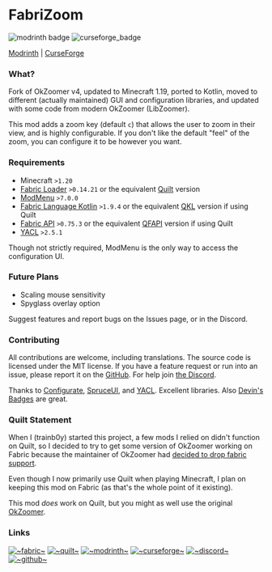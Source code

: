 # FabriZoom
![modrinth badge](https://modrinth-utils.vercel.app/api/badge/downloads?logo=true&style=flat&id=pNFKDyna)
![curseforge_badge](https://cf.way2muchnoise.eu/676845.svg)

[Modrinth](https://modrinth.com/mod/fabrizoom/) | [CurseForge](https://www.curseforge.com/minecraft/mc-mods/fabrizoom)

### What? 
Fork of OkZoomer v4, updated to Minecraft 1.19, ported to Kotlin, moved to different (actually maintained) GUI and configuration libraries, and updated with some code from modern OkZoomer (LibZoomer).

This mod adds a zoom key (default `c`) that allows the user to zoom in their view, and is highly configurable.
If you don't like the default "feel" of the zoom, you can configure it to be however you want.

### Requirements
- Minecraft `>1.20`
- [Fabric Loader](https://fabricmc.net/) `>0.14.21` or the equivalent [Quilt](https://quiltmc.org/) version
- [ModMenu](https://github.com/TerraformersMC/ModMenu) `>7.0.0` 
- [Fabric Language Kotlin](https://github.com/FabricMC/fabric-language-kotlin) `>1.9.4` or the equivalent [QKL](https://modrinth.com/mod/qkl) version if using Quilt
- [Fabric API](https://modrinth.com/mod/fabric-api) `>0.75.3` or the equivalent [QFAPI](https://modrinth.com/mod/qsl) version if using Quilt
- [YACL](https://github.com/isXander/yetanotherconfiglib) `>2.5.1`

Though not strictly required, ModMenu is the only way to access the configuration UI.

### Future Plans
- Scaling mouse sensitivity
- Spyglass overlay option

Suggest features and report bugs on the Issues page, or in the Discord.

### Contributing
All contributions are welcome, including translations. The source code is licensed under the MIT license.
If you have a feature request or run into an issue, please report it on the [GitHub](https://github.com/trainb0y/FabriZoom). For help join [the Discord](https://discord.gg/PPCvtMTXvP).

Thanks to [Configurate](https://github.com/SpongePowered/Configurate), [SpruceUI](https://github.com/LambdAurora/SpruceUI), and [YACL](https://github.com/isXander/YetAnotherConfigLib). Excellent libraries. 
Also [Devin's Badges](https://github.com/intergrav/devins-badges) are great.
### Quilt Statement
When I (trainb0y) started this project, a few mods I relied on didn't function on Quilt, so I decided to try to get some version of OkZoomer working on Fabric because the maintainer of OkZoomer had [decided to drop fabric support](https://gist.github.com/EnnuiL/79885a99e5c908010fa5eca527590b98).

Even though I now primarily use Quilt when playing Minecraft, I plan on keeping this mod on Fabric (as that's the whole point of it existing).

This mod *does* work on Quilt, but you might as well use the original [OkZoomer](https://github.com/EnnuiL/OkZoomer).

### Links
[![~fabric~](https://raw.githubusercontent.com/intergrav/devins-badges/main/badges/fabric_64h.png)](https://modrinth.com/mod/fabrizoom/)
[![~quilt~](https://raw.githubusercontent.com/intergrav/devins-badges/main/badges/quilt_64h.png)](https://modrinth.com/mod/fabrizoom/)
[![~modrinth~](https://raw.githubusercontent.com/intergrav/devins-badges/main/badges/modrinth_64h.png)](https://modrinth.com/mod/fabrizoom/)
[![~curseforge~](https://raw.githubusercontent.com/intergrav/devins-badges/main/badges/curseforge_64h.png)](https://www.curseforge.com/minecraft/mc-mods/fabrizoom)
[![~discord~](https://raw.githubusercontent.com/intergrav/devins-badges/main/badges/discord_64h.png)](https://discord.gg/PPCvtMTXvP)
[![~github~](https://raw.githubusercontent.com/intergrav/devins-badges/main/badges/github-repository_64h.png)](https://github.com/trainb0y/fabrizoom)
